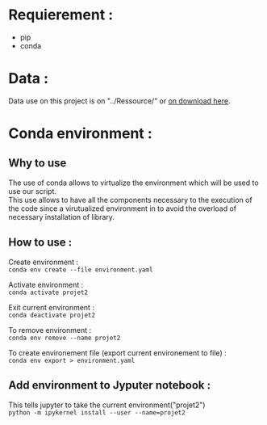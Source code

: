 # Requierement :

- pip
- conda

# Data :

Data use on this project is on "../Ressource/" or <a href = https://s3-eu-west-1.amazonaws.com/static.oc-static.com/prod/courses/files/AI+Engineer/Project+2+Participez+%C3%A0+un+concours+sur+la+Smart+City/p2-arbres-fr.csv>on download here</a>.


# Conda environment :

## Why to use
The use of conda allows to virtualize the environment which will be used to use our script. <br>
This use allows to have all the components necessary to the execution of the code since a virutualized environment in to avoid the overload of necessary installation of library.

## How to use :

Create environment : <br>
`conda env create --file environment.yaml` <br>

Activate environment : <br>
`conda activate projet2`<br>

Exit current environment : <br>
`conda deactivate projet2`

To remove environment : <br>
`conda env remove --name projet2` <br>

To create environement file (export current environement to file)  : <br>
`conda env export > environment.yaml` <br>


## Add environment to Jyputer notebook :

This tells jupyter to take the current environment("projet2")<br>
`python -m ipykernel install --user --name=projet2`

